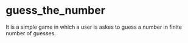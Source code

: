 # guess_the_number
It is a simple game in which a user is askes to guess a number in finite number of guesses.
